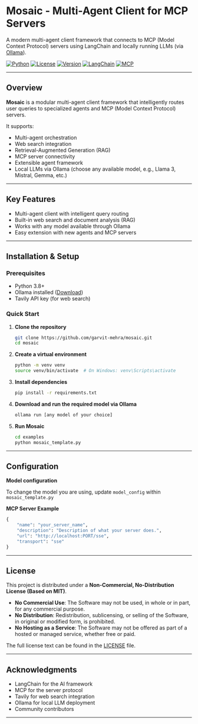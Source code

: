# Mosaic - Multi-Agent Client for MCP Servers

A modern multi-agent client framework that connects to MCP (Model Context Protocol) servers using LangChain and locally running LLMs (via [Ollama](https://ollama.com)).

[![Python](https://img.shields.io/badge/Python-3.8+-blue.svg)](https://python.org)
[![License](https://img.shields.io/badge/License-MIT-green.svg)](LICENSE)
[![Version](https://img.shields.io/badge/Version-1.3.0-orange.svg)](VERSION)
[![LangChain](https://img.shields.io/badge/LangChain-0.1+-yellow.svg)](https://langchain.com)
[![MCP](https://img.shields.io/badge/MCP-1.0+-purple.svg)](https://modelcontextprotocol.io/)

---

## Overview

**Mosaic** is a modular multi-agent client framework that intelligently routes user queries to specialized agents and MCP (Model Context Protocol) servers.  

It supports:  
- Multi-agent orchestration  
- Web search integration  
- Retrieval-Augmented Generation (RAG)  
- MCP server connectivity  
- Extensible agent framework  
- Local LLMs via Ollama (choose any available model, e.g., Llama 3, Mistral, Gemma, etc.)  

---

## Key Features

- Multi-agent client with intelligent query routing  
- Built-in web search and document analysis (RAG)  
- Works with any model available through Ollama  
- Easy extension with new agents and MCP servers  

---

## Installation & Setup

### Prerequisites
- Python 3.8+  
- Ollama installed ([Download](https://ollama.com))  
- Tavily API key (for web search)  

### Quick Start

1. **Clone the repository**
   ```bash
   git clone https://github.com/garvit-mehra/mosaic.git
   cd mosaic
   ```

2. **Create a virtual environment**
    ```bash
    python -m venv venv
    source venv/bin/activate  # On Windows: venv\Scripts\activate
    ```
3. **Install dependencies**
    ```bash
    pip install -r requirements.txt
    ```
4. **Download and run the required model via Ollama**
    ```bash
    ollama run [any model of your choice]
    ```
5. **Run Mosaic**
    ```bash
    cd examples
    python mosaic_template.py
    ```

---

## Configuration

**Model configuration**

To change the model you are using, update ```model_config``` within ```mosaic_template.py```

**MCP Server Example**
```python
{
    "name": "your_server_name",
    "description": "Description of what your server does.",
    "url": "http://localhost:PORT/sse",
    "transport": "sse"
}
```

---

## License

This project is distributed under a **Non-Commercial, No-Distribution License (Based on MIT)**.

- **No Commercial Use**: The Software may not be used, in whole or in part, for any commercial purpose.  
- **No Distribution**: Redistribution, sublicensing, or selling of the Software, in original or modified form, is prohibited.  
- **No Hosting as a Service**: The Software may not be offered as part of a hosted or managed service, whether free or paid.  

The full license text can be found in the [LICENSE](LICENSE) file.

---

## Acknowledgments
- LangChain for the AI framework
- MCP for the server protocol
- Tavily for web search integration
- Ollama for local LLM deployment
- Community contributors

---
